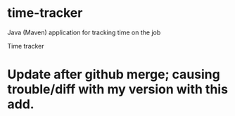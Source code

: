 # time-tracker
Java (Maven) application for tracking time on the job

Time tracker

# Update after github merge; causing trouble/diff with my version with this add.
